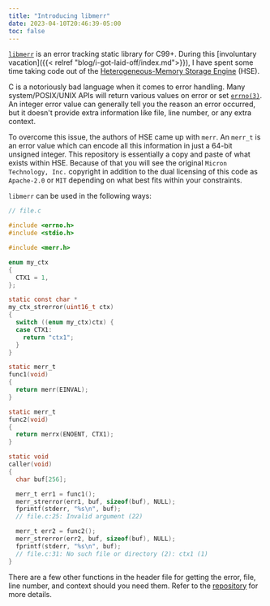 ```yaml
---
title: "Introducing libmerr"
date: 2023-04-10T20:46:39-05:00
toc: false
---
```


[`libmerr`](https://github.com/tristan957/libmerr) is an error tracking static
library for C99+. During this [involuntary
vacation]({{< relref "blog/i-got-laid-off/index.md">}}), I have spent some time
taking code out of the
[Heterogeneous-Memory Storage Engine](https://github.com/hse-project/hse) (HSE).

<!--more-->

C is a notoriously bad language when it comes to error handling. Many
system/POSIX/UNIX APIs will return various values on error or set
[`errno(3)`](https://linux.die.net/man/3/errno). An integer error value can
generally tell you the reason an error occurred, but it doesn't provide extra
information like file, line number, or any extra context.

To overcome this issue, the authors of HSE came up with `merr`. An `merr_t` is
an error value which can encode all this information in just a 64-bit unsigned
integer. This repository is essentially a copy and paste of what exists within
HSE. Because of that you will see the original `Micron Technology, Inc.`
copyright in addition to the dual licensing of this code as `Apache-2.0` or
`MIT` depending on what best fits within your constraints.

`libmerr` can be used in the following ways:

```c
// file.c

#include <errno.h>
#include <stdio.h>

#include <merr.h>

enum my_ctx
{
  CTX1 = 1,
};

static const char *
my_ctx_strerror(uint16_t ctx)
{
  switch ((enum my_ctx)ctx) {
  case CTX1:
    return "ctx1";
  }
}

static merr_t
func1(void)
{
  return merr(EINVAL);
}

static merr_t
func2(void)
{
  return merrx(ENOENT, CTX1);
}

static void
caller(void)
{
  char buf[256];

  merr_t err1 = func1();
  merr_strerror(err1, buf, sizeof(buf), NULL);
  fprintf(stderr, "%s\n", buf);
  // file.c:25: Invalid argument (22)

  merr_t err2 = func2();
  merr_strerror(err2, buf, sizeof(buf), NULL);
  fprintf(stderr, "%s\n", buf);
  // file.c:31: No such file or directory (2): ctx1 (1)
}
```

There are a few other functions in the header file for getting the error, file,
line number, and context should you need them. Refer to the
[repository](https://github.com/tristan957/libmerr) for more details.
